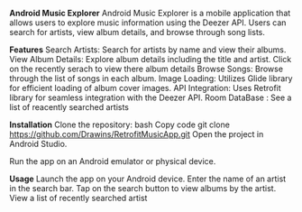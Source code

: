 **Android Music Explorer**
Android Music Explorer is a mobile application that allows users to explore music information using the Deezer API. Users can search for artists, view album details, and browse through song lists.

**Features**
Search Artists: Search for artists by name and view their albums.
View Album Details: Explore album details including the title and artist.
Click on the recently serach to view there album details
Browse Songs: Browse through the list of songs in each album.
Image Loading: Utilizes Glide library for efficient loading of album cover images.
API Integration: Uses Retrofit library for seamless integration with the Deezer API.
Room DataBase : See a list of reacently searched artists 

**Installation**
Clone the repository:
bash
Copy code
git clone https://github.com/Drawins/RetrofitMusicApp.git
Open the project in Android Studio.

Run the app on an Android emulator or physical device.

**Usage**
Launch the app on your Android device.
Enter the name of an artist in the search bar.
Tap on the search button to view albums by the artist.
View a list of recently searched artist
